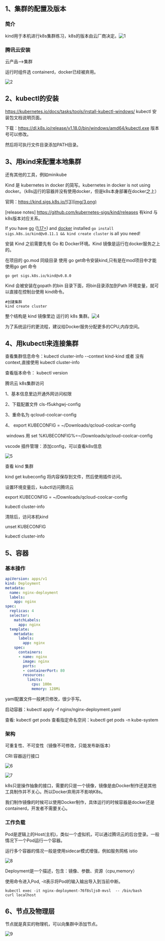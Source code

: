 

## 1、集群的配置及版本

### 简介

kind用于本机进行k8s集群练习，k8s的版本由云厂商决定。![1](img/1.png)

### 腾讯云安装

云产品-->集群

运行时组件选 containerd，docker已经被弃用。

![2](img/2.png)



## 2、kubectl的安装

https://kubernetes.io/docs/tasks/tools/install-kubectl-windows/    kubectl 安装包文档说明页面。

下载：https://dl.k8s.io/release/v1.18.0/bin/windows/amd64/kubectl.exe      版本号可以修改。

然后将可执行文件目录添加PATH目录。



## 3、用kind来配置本地集群

还有其他的工具，例如minikube

Kind 是 kubernetes in docker 的简写。kubernetes in docker  is  not using docker。（k8s运行的容器并没有使用docker，但是k8s本身部署在docker之上）

官网：https://kind.sigs.k8s.io/![3](img/3.png)

[release notes]   https://github.com/kubernetes-sigs/kind/releases  有kind 与 k8s版本对应关系。

If you have [go](https://golang.org/) ([1.17+](https://golang.org/doc/devel/release.html#policy)) and [docker](https://www.docker.com/) installed `go install sigs.k8s.io/kind@v0.11.1 && kind create cluster` is all you need!

安装 Kind 之前需要先有 Go 和 Docker环境。Kind 镜像是运行在docker服务之上的。

在项目的 go.mod 同级目录 使用 go get命令安装kind,只有是在mod项目中才能使用go get 命令

```shell
go get sigs.k8s.io/kind@v0.8.0
```

Kind 会被安装在gopath 的bin 目录下面，将bin目录添加到Path 环境变量，就可以直接在控制台使用 kind命令。

```shell
#创建集群
kind create cluster
```

整个结构是 kind 镜像里边 运行的 k8s 集群。![4](img/4.png)

为了系统运行的更流程，建议给Docker服务分配更多的CPU,内存空间。

## 4、用kubectl来连接集群

查看集群信息命令：kubectl  cluster-info  --context kind-kind  或者 没有context,直接使用  kubectl  cluster-info

查看版本命令：	kubectl   version

腾讯云 k8s集群访问

1、基本信息里边开通外网访问权限

2、下载配置文件 cls-f5ukhgwj-config

3、重命名为  qcloud-coolcar-config

4、 export KUBECONFIG = ~/Downloads/qcloud-coolcar-config  

​		windows 用 set %KUBECONFIG%=~/Downloads/qcloud-coolcar-config  



vscode 插件管理：添加config，可以查看k8s信息

![5](img/5.png)





查看 kind 集群

kind get kubeconfig  将内容保存到文件，然后使用插件访问。



设置环境变量后，kubctl访问腾讯云

export KUBECONFIG = ~/Downloads/qcloud-coolcar-config  

kubectl  cluster-info

清除后，访问本机kind

unset   KUBECONFIG 

kubectl  cluster-info

## 5、容器

### 基本操作

```yaml
apiVersion: apps/v1
kind: Deployment
metadata:
  name: nginx-deployment
  labels:
    app: nginx
spec:
  replicas: 4
  selector:
    matchLabels:
      app: nginx
  template:
    metadata:
      labels:
        app: nginx
    spec:
      containers:
      - name: nginx
        image: nginx
        ports:
        - containerPort: 80
        resources:
          limits:
            cpu: 100m
            memory: 128Mi
```

yaml配置文件一般拷贝修改，很少手写。

启动容器：kubectl apply -f nginx/nginx-deployment.yaml

查看:		  kubectl get pods				 查看指定命名空间：kubectl get pods  -n  kube-system

### 架构

可重复性、不可变性（镜像不可修改，只能发布新版本）

CRI:容器运行接口

![6](img/6.png)



![7](img/7.png)



k8s只是操作抽象的接口，需要的只是一个镜像，镜像是由Docker制作还是其他工具制作并不关心。所以Docker弃用并不影响K8s。

我们制作镜像的时候可以使用Docker制作，具体运行的时候容器是docker还是containerd，开发者不需要关心。



### 工作负载

Pod是逻辑上的Host(主机)，类似一个虚拟机，可以通过腾讯云的后台登录。一般情况下一个Pod运行一个容器。

运行多个容器的情况一般是使用sidecar模式增强，例如服务网格 istio

![8](img/8.png)

Deployment是一个描述，包含：镜像、参数、资源（cpu,memory）

使用命令进入Pod,  -it表示将Pod的输入输出导入到当前中断。

```shell
kubectl exec -it nginx-deployment-76f8sljs0-mvsl  -- /bin/bash
curl localhost
```

## 6、节点及物理层

节点就是真实的物理机，可以向集群中添加节点。

![9](img/9.png)